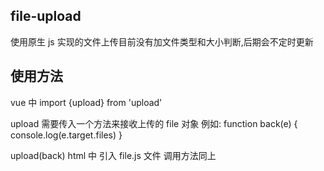## file-upload

使用原生 js 实现的文件上传目前没有加文件类型和大小判断,后期会不定时更新

## 使用方法

vue 中
import {upload} from 'upload'

<!--  -->

upload 需要传入一个方法来接收上传的 file 对象
例如:
function back(e) {
console.log(e.target.files)
}

upload(back)
html 中
引入 file.js 文件
调用方法同上
